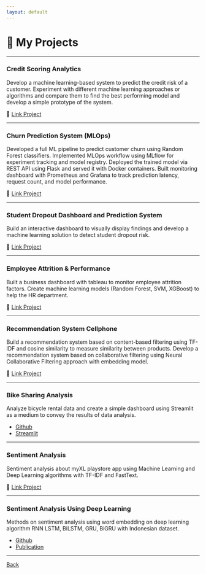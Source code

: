 ```yaml
---
layout: default
---
```


# 🚀 My Projects
---

### Credit Scoring Analytics
Develop a machine learning-based system to predict the credit risk of a customer. Experiment with different machine learning approaches or algorithms and compare them to find the best performing model and develop a simple prototype of the system.

🔗 [Link Project](https://github.com/rizalgibran08/credit-scoring-analytics)

---

### Churn Prediction System (MLOps)
Developed a full ML pipeline to predict customer churn using Random Forest classifiers. Implemented MLOps workflow using MLflow for experiment tracking and model registry. Deployed the trained model via REST API using Flask and served it with Docker containers. Built monitoring dashboard with Prometheus and Grafana to track prediction latency, request count, and model performance.

🔗 [Link Project](https://github.com/rizalgibran08/churn-prediction-system)

---

### Student Dropout Dashboard and Prediction System
Build an interactive dashboard to visually display findings and develop a machine learning solution to detect student dropout risk. 

🔗 [Link Project](https://github.com/rizalgibran08/students-performance-and-dropout_dashboard-prediction)

---

### Employee Attrition & Performance
Built a business dashboard with tableau to monitor employee attrition factors. Create machine learning models (Random Forest, SVM, XGBoost) to help the HR department.

🔗 [Link Project](https://github.com/rizalgibran08/employee-attrition-analysis)

---

### Recommendation System Cellphone
Build a recommendation system based on content-based filtering using TF-IDF and cosine similarity to measure similarity between products. Develop a recommendation system based on collaborative filtering using Neural Collaborative Filtering approach with embedding model.

🔗 [Link Project](https://github.com/rizalgibran08/recommendation-system-cellphone)

---

### Bike Sharing Analysis
Analyze bicycle rental data and create a simple dashboard using Streamlit as a medium to convey the results of data analysis.

* [Github](https://github.com/rizalgibran08/bike-analysis)
* [Streamlit](https://bike-analysis-ergeape.streamlit.app/)

---

### Sentiment Analysis
Sentiment analysis about myXL playstore app using Machine Learning and Deep Learning algorithms with TF-IDF and FastText.

🔗 [Link Project](https://github.com/rizalgibran08/sentiment-analysis-myxl-playstore)

---

### Sentiment Analysis Using Deep Learning
Methods on sentiment analysis using word embedding on deep learning algorithm RNN LSTM, BiLSTM, GRU, BiGRU with Indonesian dataset.
* [Github](https://github.com/rizalgibran08/Deep_Learning-Sentiment_Analysis)
* [Publication](https://doi.org/10.33480/jitk.v10i1.5280)

---

[Back](./)
